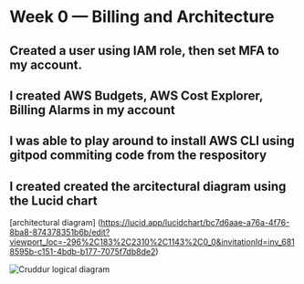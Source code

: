 # Week 0 — Billing and Architecture
## Created a  user using IAM role, then set MFA to my account.


## I created AWS Budgets, AWS Cost Explorer, Billing Alarms in my account


##  I was able to play around to install AWS CLI using gitpod commiting code from the respository


##  I created created the arcitectural diagram using the Lucid chart
[architectural diagram] (https://lucid.app/lucidchart/bc7d6aae-a76a-4f76-8ba8-874378351b6b/edit?viewport_loc=-296%2C183%2C2310%2C1143%2C0_0&invitationId=inv_6818595b-c151-4bdb-b177-7075f7db8de2)


![Cruddur logical diagram](https://user-images.githubusercontent.com/125223186/219922344-d4fef199-7f4b-474b-a2d9-d974edbe0537.png)
